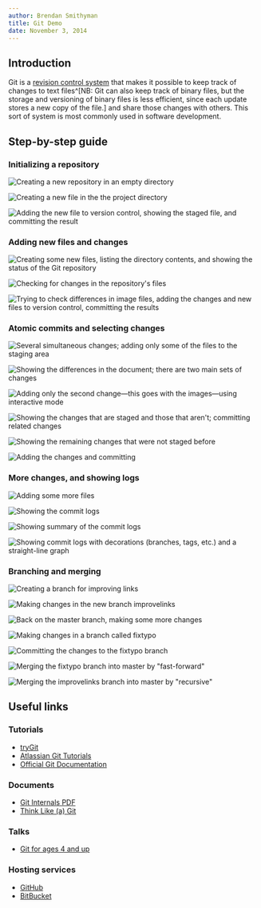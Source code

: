 ```yaml
---
author: Brendan Smithyman
title: Git Demo
date: November 3, 2014
---
```


## Introduction

Git is a [revision control system](http://en.wikipedia.org/wiki/Revision_control) that makes it possible to keep track of changes to text files^[NB: Git can also keep track of binary files, but the storage and versioning of binary files is less efficient, since each update stores a new copy of the file.] and share those changes with others. This sort of system is most commonly used in software development.

## Step-by-step guide

### Initializing a repository

![Creating a new repository in an empty directory](images/screenshot01.tiff)

![Creating a new file in the the project directory](images/screenshot02.tiff)

![Adding the new file to version control, showing the staged file, and committing the result](images/screenshot03.tiff)

### Adding new files and changes

![Creating some new files, listing the directory contents, and showing the status of the Git repository](images/screenshot04.tiff)

![Checking for changes in the repository's files](images/screenshot05.tiff)

![Trying to check differences in image files, adding the changes and new files to version control, committing the results](images/screenshot06.tiff)

### Atomic commits and selecting changes

![Several simultaneous changes; adding only some of the files to the staging area](images/screenshot07.tiff)

![Showing the differences in the document; there are two main sets of changes](images/screenshot08.tiff)

![Adding only the second change—this goes with the images—using interactive mode](images/screenshot09.tiff)

![Showing the changes that are staged and those that aren't; committing related changes](images/screenshot10.tiff)

![Showing the remaining changes that were not staged before](images/screenshot11.tiff)

![Adding the changes and committing](images/screenshot12.tiff)

### More changes, and showing logs

![Adding some more files](images/screenshot13.tiff)

![Showing the commit logs](images/screenshot14.tiff)

![Showing summary of the commit logs](images/screenshot15.tiff)

![Showing commit logs with decorations (branches, tags, etc.) and a straight-line graph](images/screenshot16.tiff)

### Branching and merging

![Creating a branch for improving links](images/screenshot17.tiff)

![Making changes in the new branch **improvelinks**](images/screenshot18.tiff)

![Back on the **master** branch, making some more changes](images/screenshot19.tiff)

![Making changes in a branch called **fixtypo**](images/screenshot20.tiff)

![Committing the changes to the fixtypo branch](images/screenshot21.tiff)

![Merging the **fixtypo** branch into **master** by "fast-forward"](images/screenshot22.tiff)

![Merging the **improvelinks** branch into **master** by "recursive"](images/screenshot23.tiff)

## Useful links

### Tutorials

- [tryGit][]
- [Atlassian Git Tutorials][AtlassianTutor]
- [Official Git Documentation][GitSCMDoc]

### Documents

- [Git Internals PDF][GitInternals]
- [Think Like (a) Git][TLaG]

### Talks

- [Git for ages 4 and up][4andUp]

### Hosting services

- [GitHub][]
- [BitBucket][]

[tryGit]: https://try.github.io
[AtlassianTutor]: https://www.atlassian.com/git/tutorials
[GitSCMDoc]: http://git-scm.com/doc
[GitInternals]: https://github.com/pluralsight/git-internals-pdf
[4andUp]: https://www.youtube.com/watch?v=1ffBJ4sVUb4
[TLaG]: http://think-like-a-git.net
[GitHub]: https://github.com
[BitBucket]: https://bitbucket.org